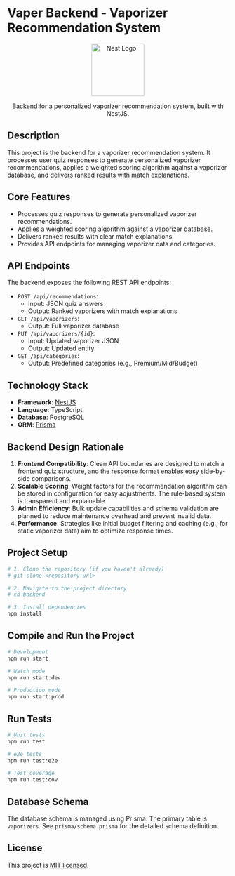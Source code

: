# Vaper Backend - Vaporizer Recommendation System

<p align="center">
  <a href="http://nestjs.com/" target="blank"><img src="https://nestjs.com/img/logo-small.svg" width="120" alt="Nest Logo" /></a>
</p>

<p align="center">
  Backend for a personalized vaporizer recommendation system, built with NestJS.
</p>

## Description

This project is the backend for a vaporizer recommendation system. It processes user quiz responses to generate personalized vaporizer recommendations, applies a weighted scoring algorithm against a vaporizer database, and delivers ranked results with match explanations.

## Core Features

*   Processes quiz responses to generate personalized vaporizer recommendations.
*   Applies a weighted scoring algorithm against a vaporizer database.
*   Delivers ranked results with clear match explanations.
*   Provides API endpoints for managing vaporizer data and categories.

## API Endpoints

The backend exposes the following REST API endpoints:

*   `POST /api/recommendations`:
    *   Input: JSON quiz answers
    *   Output: Ranked vaporizers with match explanations
*   `GET /api/vaporizers`:
    *   Output: Full vaporizer database
*   `PUT /api/vaporizers/{id}`:
    *   Input: Updated vaporizer JSON
    *   Output: Updated entity
*   `GET /api/categories`:
    *   Output: Predefined categories (e.g., Premium/Mid/Budget)

## Technology Stack

*   **Framework**: [NestJS](https://nestjs.com/)
*   **Language**: TypeScript
*   **Database**: PostgreSQL
*   **ORM**: [Prisma](https://www.prisma.io/)

## Backend Design Rationale

1.  **Frontend Compatibility**: Clean API boundaries are designed to match a frontend quiz structure, and the response format enables easy side-by-side comparisons.
2.  **Scalable Scoring**: Weight factors for the recommendation algorithm can be stored in configuration for easy adjustments. The rule-based system is transparent and explainable.
3.  **Admin Efficiency**: Bulk update capabilities and schema validation are planned to reduce maintenance overhead and prevent invalid data.
4.  **Performance**: Strategies like initial budget filtering and caching (e.g., for static vaporizer data) aim to optimize response times.

## Project Setup

```bash
# 1. Clone the repository (if you haven't already)
# git clone <repository-url>

# 2. Navigate to the project directory
# cd backend

# 3. Install dependencies
npm install
```

## Compile and Run the Project

```bash
# Development
npm run start

# Watch mode
npm run start:dev

# Production mode
npm run start:prod
```

## Run Tests

```bash
# Unit tests
npm run test

# e2e tests
npm run test:e2e

# Test coverage
npm run test:cov
```

## Database Schema

The database schema is managed using Prisma. The primary table is `vaporizers`. See `prisma/schema.prisma` for the detailed schema definition.

## License

This project is [MIT licensed](./LICENSE).

